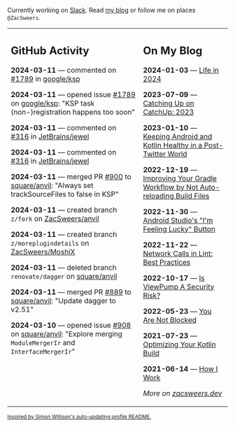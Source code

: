 Currently working on [Slack](https://slack.com/). Read [my blog](https://zacsweers.dev/) or follow me on places `@ZacSweers`.

<table><tr><td valign="top" width="60%">

## GitHub Activity
<!-- githubActivity starts -->
**2024-03-11** — commented on [#1789](https://github.com/google/ksp/issues/1789#issuecomment-1989513993) in [google/ksp](https://github.com/google/ksp)

**2024-03-11** — opened issue [#1789](https://github.com/google/ksp/issues/1789) on [google/ksp](https://github.com/google/ksp): "KSP task (non-)registration happens too soon"

**2024-03-11** — commented on [#316](https://github.com/JetBrains/jewel/issues/316#issuecomment-1989427887) in [JetBrains/jewel](https://github.com/JetBrains/jewel)

**2024-03-11** — commented on [#316](https://github.com/JetBrains/jewel/issues/316#issuecomment-1989423620) in [JetBrains/jewel](https://github.com/JetBrains/jewel)

**2024-03-11** — merged PR [#900](https://github.com/square/anvil/pull/900) to [square/anvil](https://github.com/square/anvil): "Always set trackSourceFiles to false in KSP"

**2024-03-11** — created branch `z/fork` on [ZacSweers/anvil](https://github.com/ZacSweers/anvil)

**2024-03-11** — created branch `z/moreplugindetails` on [ZacSweers/MoshiX](https://github.com/ZacSweers/MoshiX)

**2024-03-11** — deleted branch `renovate/dagger` on [square/anvil](https://github.com/square/anvil)

**2024-03-11** — merged PR [#889](https://github.com/square/anvil/pull/889) to [square/anvil](https://github.com/square/anvil): "Update dagger to v2.51"

**2024-03-10** — opened issue [#908](https://github.com/square/anvil/issues/908) on [square/anvil](https://github.com/square/anvil): "Explore merging `ModuleMergerIr` and `InterfaceMergerIr`"
<!-- githubActivity ends -->
</td><td valign="top" width="40%">

## On My Blog
<!-- blog starts -->
**2024-01-03** — [Life in 2024](https://www.zacsweers.dev/life-in-2024/)

**2023-07-09** — [Catching Up on CatchUp: 2023](https://www.zacsweers.dev/catching-up-on-catchup-2023/)

**2023-01-10** — [Keeping Android and Kotlin Healthy in a Post-Twitter World](https://www.zacsweers.dev/keeping-android-healthy/)

**2022-12-19** — [Improving Your Gradle Workflow by Not Auto-reloading Build Files](https://www.zacsweers.dev/improving-your-workflow-by-not-auto-reloading-build-files/)

**2022-11-30** — [Android Studio's "I'm Feeling Lucky" Button](https://www.zacsweers.dev/android-studios-im-feeling-lucky-button/)

**2022-11-22** — [Network Calls in Lint: Best Practices](https://www.zacsweers.dev/network-calls-in-lint-best-practices/)

**2022-10-17** — [Is ViewPump A Security Risk?](https://www.zacsweers.dev/is-viewpump-a-security-risk/)

**2022-05-23** — [You Are Not Blocked](https://www.zacsweers.dev/you-are-not-blocked/)

**2021-07-23** — [Optimizing Your Kotlin Build](https://www.zacsweers.dev/optimizing-your-kotlin-build/)

**2021-06-14** — [How I Work](https://www.zacsweers.dev/how-i-work/)
<!-- blog ends -->
_More on [zacsweers.dev](https://zacsweers.dev/)_
</td></tr></table>

<sub><a href="https://simonwillison.net/2020/Jul/10/self-updating-profile-readme/">Inspired by Simon Willison's auto-updating profile README.</a></sub>